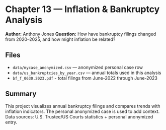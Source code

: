 # Chapter 13 — Inflation & Bankruptcy Analysis

**Author:** Anthony Jones 
**Question:** How have bankruptcy filings changed from 2020–2025, and how might inflation be related?

## Files
- `data/mycase_anonymized.csv` — anonymized personal case row
- `data/us_bankruptcies_by_year.csv` — annual totals used in this analysis
- `bf_f_0630.2023.pdf` - total filings from June-2022 through June-2023


## Summary
This project visualizes annual bankruptcy filings and compares trends with inflation indicators. The personal anonymized case is used to add context. Data sources: U.S. Trustee/US Courts statistics + personal anonymized entry.




